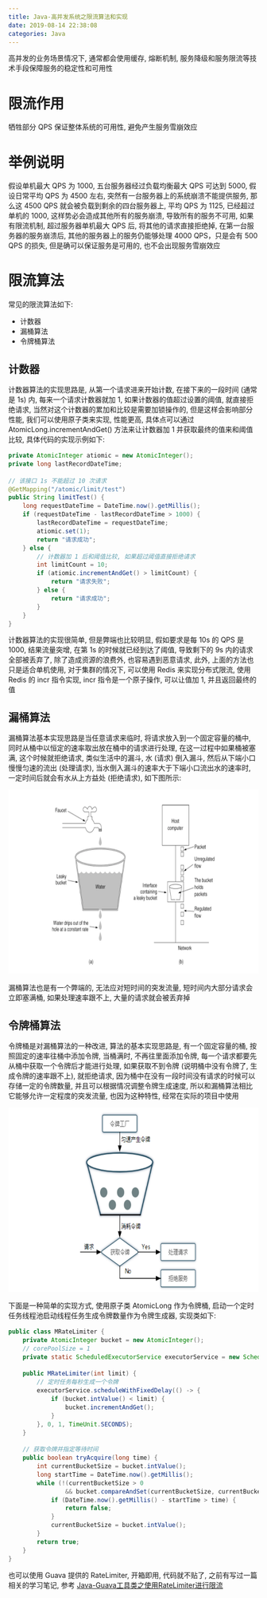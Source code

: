 ```yaml
---
title: Java-高并发系统之限流算法和实现
date: 2019-08-14 22:38:08
categories: Java
---
```


高并发的业务场景情况下, 通常都会使用缓存, 熔断机制, 服务降级和服务限流等技术手段保障服务的稳定性和可用性

# 限流作用

牺牲部分 QPS 保证整体系统的可用性, 避免产生服务雪崩效应

# 举例说明

假设单机最大 QPS 为 1000, 五台服务器经过负载均衡最大 QPS 可达到 5000, 假设日常平均 QPS 为 4500 左右, 突然有一台服务器上的系统崩溃不能提供服务, 那么这 4500 QPS 就会被负载到剩余的四台服务器上, 平均 QPS 为 1125, 已经超过单机的 1000, 这样势必会造成其他所有的服务崩溃, 导致所有的服务不可用, 如果有限流机制, 超过服务器单机最大 QPS 后, 将其他的请求直接拒绝掉, 在第一台服务器的服务崩溃后, 其他的服务器上的服务仍能够处理 4000 QPS，只是会有 500 QPS 的损失, 但是确可以保证服务是可用的, 也不会出现服务雪崩效应

<!-- more -->

# 限流算法

常见的限流算法如下:

* 计数器
* 漏桶算法
* 令牌桶算法

## 计数器

计数器算法的实现思路是, 从第一个请求进来开始计数, 在接下来的一段时间 (通常是 1s) 内, 每来一个请求计数器就加 1, 如果计数器的值超过设置的阈值, 就直接拒绝请求, 当然对这个计数器的累加和比较是需要加锁操作的, 但是这样会影响部分性能, 我们可以使用原子类来实现, 性能更高, 具体点可以通过 AtomicLong.incrementAndGet() 方法来让计数器加 1 并获取最终的值来和阈值比较, 具体代码的实现示例如下:

```java
private AtomicInteger atiomic = new AtomicInteger();
private long lastRecordDateTime;

// 该接口 1s 不能超过 10 次请求
@GetMapping("/atomic/limit/test")
public String limitTest() {
    long requestDateTime = DateTime.now().getMillis();
    if (requestDateTime - lastRecordDateTime > 1000) {
        lastRecordDateTime = requestDateTime;
        atiomic.set(1);
        return "请求成功";
    } else {
        // 计数器加 1 后和阈值比较, 如果超过阈值直接拒绝请求
        int limitCount = 10;
        if (atiomic.incrementAndGet() > limitCount) {
            return "请求失败";
        } else {
            return "请求成功";
        }
    }
}
```

计数器算法的实现很简单, 但是弊端也比较明显, 假如要求是每 10s 的 QPS 是 1000, 结果流量突增, 在第 1s 的时候就已经到达了阈值, 导致剩下的 9s 内的请求全部被丢弃了, 除了造成资源的浪费外, 也容易遇到恶意请求, 此外, 上面的方法也只是适合单机使用, 对于集群的情况下, 可以使用 Redis 来实现分布式限流, 使用 Redis 的 incr 指令实现, incr 指令是一个原子操作, 可以让值加 1, 并且返回最终的值

## 漏桶算法

漏桶算法基本实现思路是当任意请求来临时, 将请求放入到一个固定容量的桶中, 同时从桶中以恒定的速率取出放在桶中的请求进行处理, 在这一过程中如果桶被塞满, 这个时候就拒绝请求, 类似生活中的漏斗, 水 (请求) 倒入漏斗, 然后从下端小口慢慢匀速的流出 (处理请求), 当水倒入漏斗的速率大于下端小口流出水的速率时, 一定时间后就会有水从上方益处 (拒绝请求), 如下图所示:

<img src="Java-高并发系统之限流算法和实现/20190816230147_680_370.png" width="680" height="370"/>

漏桶算法也是有一个弊端的, 无法应对短时间的突发流量, 短时间内大部分请求会立即塞满桶, 如果处理速率跟不上, 大量的请求就会被丢弃掉

## 令牌桶算法

令牌桶是对漏桶算法的一种改进, 算法的基本实现思路是, 有一个固定容量的桶, 按照固定的速率往桶中添加令牌, 当桶满时, 不再往里面添加令牌, 每一个请求都要先从桶中获取一个令牌后才能进行处理, 如果获取不到令牌 (说明桶中没有令牌了, 生成令牌的速率跟不上), 就拒绝请求, 因为桶中在没有一段时间没有请求的时候可以存储一定的令牌数量, 并且可以根据情况调整令牌生成速度, 所以和漏桶算法相比它能够允许一定程度的突发流量, 也因为这种特性, 经常在实际的项目中使用

<img src="Java-高并发系统之限流算法和实现/20190816225700_680_370.png" width="680" height="370"/>

下面是一种简单的实现方式, 使用原子类 AtomicLong 作为令牌桶, 启动一个定时任务线程池启动线程任务生成令牌数量作为令牌生成器, 实现类如下:

```java
public class MRateLimiter {
    private AtomicInteger bucket = new AtomicInteger();
    // corePoolSize = 1
    private static ScheduledExecutorService executorService = new ScheduledThreadPoolExecutor(1);

    public MRateLimiter(int limit) {
        // 定时任务每秒生成一个令牌
        executorService.scheduleWithFixedDelay(() -> {
            if (bucket.intValue() < limit) {
                bucket.incrementAndGet();
            }
        }, 0, 1, TimeUnit.SECONDS);
    }

    // 获取令牌并指定等待时间
    public boolean tryAcquire(long time) {
        int currentBucketSize = bucket.intValue();
        long startTime = DateTime.now().getMillis();
        while (!(currentBucketSize > 0
                && bucket.compareAndSet(currentBucketSize, currentBucketSize - 1))) {
            if (DateTime.now().getMillis() - startTime > time) {
                return false;
            }
            currentBucketSize = bucket.intValue();
        }
        return true;
    }
}
```

也可以使用 Guava 提供的 RateLimiter, 开箱即用, 代码就不贴了, 之前有写过一篇相关的学习笔记, 参考 [Java-Guava工具类之使用RateLimiter进行限流](http://antsnote.club/2019/05/21/Java-Guava%E5%B7%A5%E5%85%B7%E7%B1%BB%E4%B9%8B%E4%BD%BF%E7%94%A8RateLimiter%E8%BF%9B%E8%A1%8C%E9%99%90%E6%B5%81/)